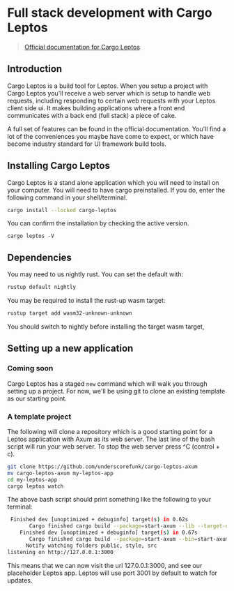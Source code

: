 # Full stack development with Cargo Leptos

>[Official documentation for Cargo Leptos](https://github.com/leptos-rs/cargo-leptos#features)

## Introduction

Cargo Leptos is a build tool for Leptos. When you setup a project with Cargo Leptos you'll receive a web server which is setup to handle web requests, including responding to certain web requests with your Leptos client side ui. It makes building applications where a front end communicates with a back end (full stack) a piece of cake.

A full set of features can be found in the official documentation. You'll find a lot of the conveniences you maybe have come to expect, or which have become industry standard for UI framework build tools.

## Installing Cargo Leptos

Cargo Leptos is a stand alone application which you will need to install on your computer. You will need to have cargo preinstalled. If you do, enter the following command in your shell/terminal.

```bash
cargo install --locked cargo-leptos
```

You can confirm the installation by checking the active version.

```shell
cargo leptos -V
```

## Dependencies

You may need to us nightly rust. You can set the default with:

```bash
rustup default nightly
```

You may be required to install the rust-up wasm target:

```bash
rustup target add wasm32-unknown-unknown
```

You should switch to nightly before installing the target wasm target,

## Setting up a new application

### Coming soon

Cargo Leptos has a staged `new` command which will walk you through setting up a project. For now, we'll be using git to clone an existing template as our starting point.

### A template project

The following will clone a repository which is a good starting point for a Leptos application with Axum as its web server. The last line of the bash script will run your web server. To stop the web server press ^C (control + c).

```bash
git clone https://github.com/underscorefunk/cargo-leptos-axum
mv cargo-leptos-axum my-leptos-app
cd my-leptos-app
cargo leptos watch
```

The above bash script should print something like the following to your terminal:

```bash
 Finished dev [unoptimized + debuginfo] target(s) in 0.62s
       Cargo finished cargo build --package=start-axum --lib --target-dir=target/front --target=wasm32-unknown-unknown --no-default-features --features=hydrate
    Finished dev [unoptimized + debuginfo] target(s) in 0.67s
       Cargo finished cargo build --package=start-axum --bin=start-axum --target-dir=target/server --no-default-features --features=ssr
      Notify watching folders public, style, src
listening on http://127.0.0.1:3000
```

This means that we can now visit the url 127.0.0.1:3000, and see our placeholder Leptos app. Leptos will use port 3001 by default to watch for updates. 